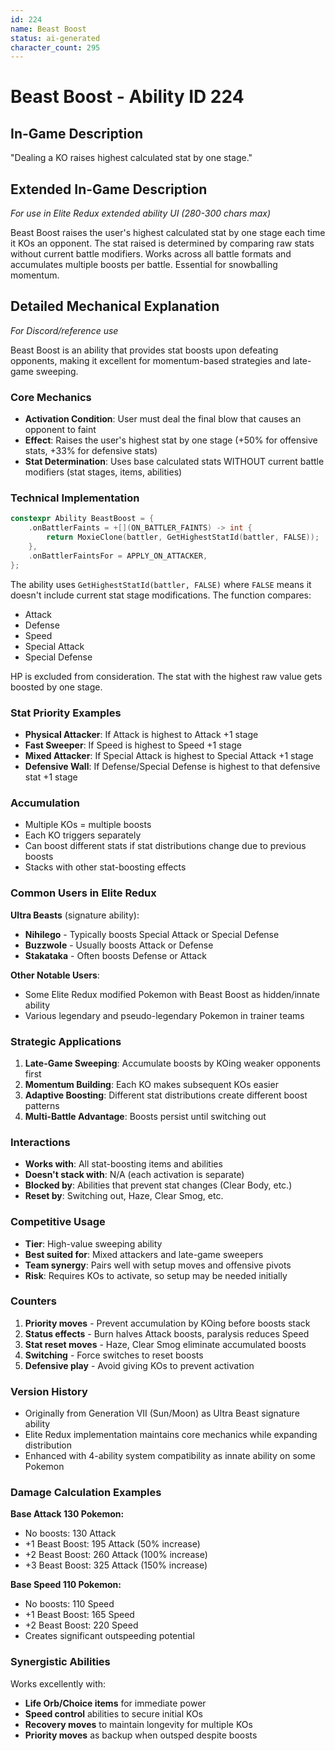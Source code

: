 ```yaml
---
id: 224
name: Beast Boost
status: ai-generated
character_count: 295
---
```


# Beast Boost - Ability ID 224

## In-Game Description
"Dealing a KO raises highest calculated stat by one stage."

## Extended In-Game Description
*For use in Elite Redux extended ability UI (280-300 chars max)*

Beast Boost raises the user's highest calculated stat by one stage each time it KOs an opponent. The stat raised is determined by comparing raw stats without current battle modifiers. Works across all battle formats and accumulates multiple boosts per battle. Essential for snowballing momentum.

## Detailed Mechanical Explanation
*For Discord/reference use*

Beast Boost is an ability that provides stat boosts upon defeating opponents, making it excellent for momentum-based strategies and late-game sweeping.

### Core Mechanics
- **Activation Condition**: User must deal the final blow that causes an opponent to faint
- **Effect**: Raises the user's highest stat by one stage (+50% for offensive stats, +33% for defensive stats)
- **Stat Determination**: Uses base calculated stats WITHOUT current battle modifiers (stat stages, items, abilities)

### Technical Implementation
```cpp
constexpr Ability BeastBoost = {
    .onBattlerFaints = +[](ON_BATTLER_FAINTS) -> int { 
        return MoxieClone(battler, GetHighestStatId(battler, FALSE)); 
    },
    .onBattlerFaintsFor = APPLY_ON_ATTACKER,
};
```

The ability uses `GetHighestStatId(battler, FALSE)` where `FALSE` means it doesn't include current stat stage modifications. The function compares:
- Attack
- Defense  
- Speed
- Special Attack
- Special Defense

HP is excluded from consideration. The stat with the highest raw value gets boosted by one stage.

### Stat Priority Examples
- **Physical Attacker**: If Attack is highest to Attack +1 stage
- **Fast Sweeper**: If Speed is highest to Speed +1 stage  
- **Mixed Attacker**: If Special Attack is highest to Special Attack +1 stage
- **Defensive Wall**: If Defense/Special Defense is highest to that defensive stat +1 stage

### Accumulation
- Multiple KOs = multiple boosts
- Each KO triggers separately
- Can boost different stats if stat distributions change due to previous boosts
- Stacks with other stat-boosting effects

### Common Users in Elite Redux
**Ultra Beasts** (signature ability):
- **Nihilego** - Typically boosts Special Attack or Special Defense
- **Buzzwole** - Usually boosts Attack or Defense
- **Stakataka** - Often boosts Defense or Attack

**Other Notable Users**:
- Some Elite Redux modified Pokemon with Beast Boost as hidden/innate ability
- Various legendary and pseudo-legendary Pokemon in trainer teams

### Strategic Applications
1. **Late-Game Sweeping**: Accumulate boosts by KOing weaker opponents first
2. **Momentum Building**: Each KO makes subsequent KOs easier
3. **Adaptive Boosting**: Different stat distributions create different boost patterns
4. **Multi-Battle Advantage**: Boosts persist until switching out

### Interactions
- **Works with**: All stat-boosting items and abilities
- **Doesn't stack with**: N/A (each activation is separate)
- **Blocked by**: Abilities that prevent stat changes (Clear Body, etc.)
- **Reset by**: Switching out, Haze, Clear Smog, etc.

### Competitive Usage
- **Tier**: High-value sweeping ability
- **Best suited for**: Mixed attackers and late-game sweepers
- **Team synergy**: Pairs well with setup moves and offensive pivots
- **Risk**: Requires KOs to activate, so setup may be needed initially

### Counters
1. **Priority moves** - Prevent accumulation by KOing before boosts stack
2. **Status effects** - Burn halves Attack boosts, paralysis reduces Speed
3. **Stat reset moves** - Haze, Clear Smog eliminate accumulated boosts
4. **Switching** - Force switches to reset boosts
5. **Defensive play** - Avoid giving KOs to prevent activation

### Version History
- Originally from Generation VII (Sun/Moon) as Ultra Beast signature ability
- Elite Redux implementation maintains core mechanics while expanding distribution
- Enhanced with 4-ability system compatibility as innate ability on some Pokemon

### Damage Calculation Examples
**Base Attack 130 Pokemon:**
- No boosts: 130 Attack
- +1 Beast Boost: 195 Attack (50% increase)  
- +2 Beast Boost: 260 Attack (100% increase)
- +3 Beast Boost: 325 Attack (150% increase)

**Base Speed 110 Pokemon:**
- No boosts: 110 Speed
- +1 Beast Boost: 165 Speed
- +2 Beast Boost: 220 Speed  
- Creates significant outspeeding potential

### Synergistic Abilities
Works excellently with:
- **Life Orb/Choice items** for immediate power
- **Speed control** abilities to secure initial KOs
- **Recovery moves** to maintain longevity for multiple KOs
- **Priority moves** as backup when outsped despite boosts